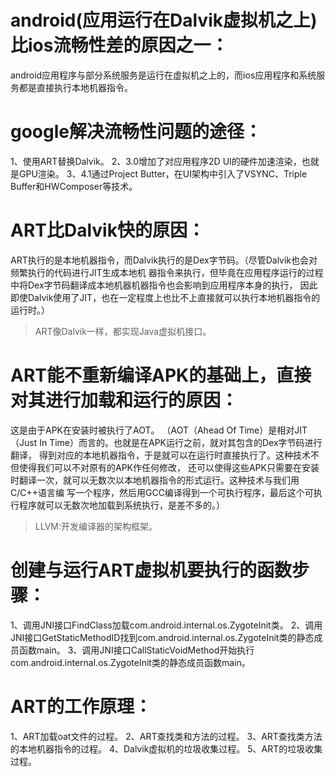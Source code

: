 # android(应用运行在Dalvik虚拟机之上)比ios流畅性差的原因之一：
android应用程序与部分系统服务是运行在虚拟机之上的，而ios应用程序和系统服务都是直接执行本地机器指令。

# google解决流畅性问题的途径：
1、使用ART替换Dalvik。
2、3.0增加了对应用程序2D UI的硬件加速渲染，也就是GPU渲染。
3、4.1通过Project Butter，在UI架构中引入了VSYNC、Triple Buffer和HWComposer等技术。

# ART比Dalvik快的原因：
ART执行的是本地机器指令，而Dalvik执行的是Dex字节码。（尽管Dalvik也会对频繁执行的代码进行JIT生成本地机
器指令来执行，但毕竟在应用程序运行的过程中将Dex字节码翻译成本地机器机器指令也会影响到应用程序本身的执行，
因此即使Dalvik使用了JIT，也在一定程度上也比不上直接就可以执行本地机器指令的运行时。）

>ART像Dalvik一样，都实现Java虚拟机接口。

# ART能不重新编译APK的基础上，直接对其进行加载和运行的原因：
这是由于APK在安装时被执行了AOT。
（AOT（Ahead Of Time）是相对JIT（Just In Time）而言的。也就是在APK运行之前，就对其包含的Dex字节码进行翻译，
得到对应的本地机器指令，于是就可以在运行时直接执行了。这种技术不但使得我们可以不对原有的APK作任何修改，
还可以使得这些APK只需要在安装时翻译一次，就可以无数次以本地机器指令的形式运行。这种技术与我们用C/C++语言编
写一个程序，然后用GCC编译得到一个可执行程序，最后这个可执行程序就可以无数次地加载到系统执行，是差不多的。）

>LLVM:开发编译器的架构框架。

# 创建与运行ART虚拟机要执行的函数步骤：
1、调用JNI接口FindClass加载com.android.internal.os.ZygoteInit类。
2、调用JNI接口GetStaticMethodID找到com.android.internal.os.ZygoteInit类的静态成员函数main。
3、调用JNI接口CallStaticVoidMethod开始执行com.android.internal.os.ZygoteInit类的静态成员函数main。

# ART的工作原理：
1、ART加载oat文件的过程。
2、ART查找类和方法的过程。
3、ART查找类方法的本地机器指令的过程。
4、Dalvik虚拟机的垃圾收集过程。
5、ART的垃圾收集过程。
